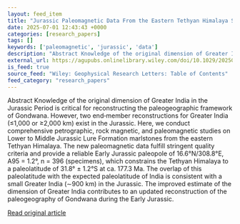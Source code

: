 ```yaml
---
layout: feed_item
title: "Jurassic Paleomagnetic Data From the Eastern Tethyan Himalaya Support a Smaller Greater India"
date: 2025-07-01 12:43:43 +0000
categories: [research_papers]
tags: []
keywords: ['paleomagnetic', 'jurassic', 'data']
description: "Abstract Knowledge of the original dimension of Greater India in the Jurassic Period is critical for reconstructing the paleogeographic framework of Gondwana"
external_url: https://agupubs.onlinelibrary.wiley.com/doi/10.1029/2025GL117105?af=R
is_feed: true
source_feed: "Wiley: Geophysical Research Letters: Table of Contents"
feed_category: "research_papers"
---
```


Abstract Knowledge of the original dimension of Greater India in the Jurassic Period is critical for reconstructing the paleogeographic framework of Gondwana. However, two end‐member reconstructions for Greater India (≤1,000 or ≥2,000 km) exist in the Jurassic. Here, we conduct comprehensive petrographic, rock magnetic, and paleomagnetic studies on Lower to Middle Jurassic Lure Formation marlstones from the eastern Tethyan Himalaya. The new paleomagnetic data fulfill stringent quality criteria and provide a reliable Early Jurassic paleopole of 16.6°N/308.8°E, A95 = 1.2°, n = 396 (specimens), which constrains the Tethyan Himalaya to a paleolatitude of 31.8° ± 1.2°S at ca. 177.3 Ma. The overlap of this paleolatitude with the expected paleolatitude of India is consistent with a small Greater India (∼900 km) in the Jurassic. The improved estimate of the dimension of Greater India contributes to an updated reconstruction of the paleogeography of Gondwana during the Early Jurassic.

[Read original article](https://agupubs.onlinelibrary.wiley.com/doi/10.1029/2025GL117105?af=R)
